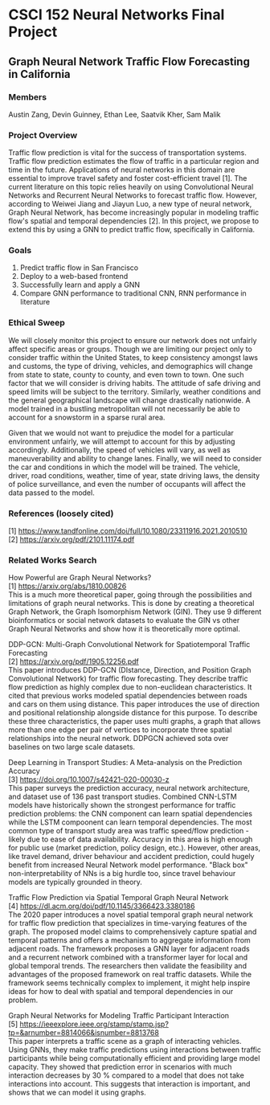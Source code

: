 # CSCI 152 Neural Networks Final Project
## Graph Neural Network Traffic Flow Forecasting in California

### Members
Austin Zang, Devin Guinney, Ethan Lee, Saatvik Kher, Sam Malik

### Project Overview
Traffic flow prediction is vital for the success of transportation systems. Traffic flow prediction estimates the flow of traffic in a particular region and time in the future. Applications of neural networks in this domain are essential to improve travel safety and foster cost-efficient travel [1]. The current literature on this topic relies heavily on using Convolutional Neural Networks and Recurrent Neural Networks to forecast traffic flow. However, according to Weiwei Jiang and Jiayun Luo, a new type of neural network, Graph Neural Network, has become increasingly popular in modeling traffic flow's spatial and temporal dependencies [2]. In this project, we propose to extend this by using a GNN to predict traffic flow, specifically in California.

### Goals
1. Predict traffic flow in San Francisco
2. Deploy to a web-based frontend 
3. Successfully learn and apply a GNN
4. Compare GNN performance to traditional CNN, RNN performance in literature 

### Ethical Sweep
We will closely monitor this project to ensure our network does not unfairly affect specific areas or groups. Though we are limiting our project only to consider traffic within the United States, to keep consistency amongst laws and customs, the type of driving, vehicles, and demographics will change from state to state, county to county, and even town to town. One such factor that we will consider is driving habits. The attitude of safe driving and speed limits will be subject to the territory. Similarly, weather conditions and the general geographical landscape will change drastically nationwide. A model trained in a bustling metropolitan will not necessarily be able to account for a snowstorm in a sparse rural area. 

Given that we would not want to prejudice the model for a particular environment unfairly, we will attempt to account for this by adjusting accordingly. Additionally, the speed of vehicles will vary, as well as maneuverability and ability to change lanes. Finally, we will need to consider the car and conditions in which the model will be trained. The vehicle, driver, road conditions, weather, time of year, state driving laws, the density of police surveillance, and even the number of occupants will affect the data passed to the model. 


### References (loosely cited)
[1] https://www.tandfonline.com/doi/full/10.1080/23311916.2021.2010510 <br/>
[2] https://arxiv.org/pdf/2101.11174.pdf

### Related Works Search
How Powerful are Graph Neural Networks? <br/>
[1] https://arxiv.org/abs/1810.00826 <br/>
This is a much more theoretical paper, going through the possibilities and limitations of graph neural networks. This is done by creating a theoretical Graph Network, the Graph Isomorphism Network (GIN). They use 9 different bioinformatics or social network datasets to evaluate the GIN vs other Graph Neural Networks and show how it is theoretically more optimal. <br/> 

DDP-GCN: Multi-Graph Convolutional Network for Spatiotemporal Traffic Forecasting <br/>
[2] https://arxiv.org/pdf/1905.12256.pdf <br/>
This paper introduces DDP-GCN (DIstance, Direction, and Position Graph Convolutional Network) for traffic flow forecasting. They describe traffic flow prediction as highly complex due to non-euclidean characteristics. It cited that previous works modeled spatial dependencies between roads and cars on them using distance. This paper introduces the use of direction and positional relationship alongside distance for this purpose. To describe these three characteristics, the paper uses multi graphs, a graph that allows more than one edge per pair of vertices to incorporate three spatial relationships into the neural network. DDPGCN achieved sota over baselines on two large scale datasets. 

Deep Learning in Transport Studies: A Meta-analysis on the Prediction Accuracy <br/>
[3] https://doi.org/10.1007/s42421-020-00030-z <br/>
This paper surveys the prediction accuracy, neural network architecture, and dataset use of 136 past transport studies. Combined CNN-LSTM models have historically shown the strongest performance for traffic prediction problems: the CNN component can learn spatial dependencies while the LSTM compoonent can learn temporal dependencies. The most common type of transport study area was traffic speed/flow prediction - likely due to ease of data availability. Accuracy in this area is high enough for public use (market prediction, policy design, etc.). However, other areas, like travel demand, driver behaviour and accident prediction, could hugely benefit from increased Neural Network model performance. "Black box" non-interpretability of NNs is a big hurdle too, since travel behaviour models are typically grounded in theory.

Traffic Flow Prediction via Spatial Temporal Graph Neural Network <br/>
[4] https://dl.acm.org/doi/pdf/10.1145/3366423.3380186 <br/>
The 2020 paper introduces a novel spatial temporal graph neural network for traffic flow prediction that specializes in time-varying features of the graph. The proposed model claims to comprehensively capture spatial and temporal patterns and offers a mechanism to aggregate information from adjacent roads. The framework proposes a GNN layer for adjacent roads and a recurrent network combined with a transformer layer for local and global temporal trends. The researchers then validate the feasibility and advantages of the proposed framework on real traffic datasets. While the framework seems technically complex to implement, it might help inspire ideas for how to deal with spatial and temporal dependencies in our problem. 

Graph Neural Networks for Modeling Traffic Participant Interaction <br/>
[5] https://ieeexplore.ieee.org/stamp/stamp.jsp?tp=&arnumber=8814066&isnumber=8813768 <br/>
This paper interprets a traffic scene as a graph of interacting vehicles. Using GNNs, they make traffic predictions using interactions between traffic participants while being computationally efficient and providing large model capacity. They showed that prediction error in scenarios with much interaction decreases by 30 % compared to a model that does not take interactions into account. This suggests that interaction is important, and shows that we can model it using graphs. 

